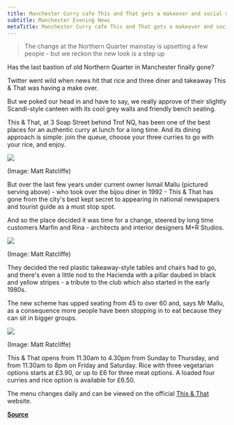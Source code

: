 ```yaml
---
title: Manchester Curry cafe This and That gets a makeover and social media isn't sure
subtitle: Manchester Evening News
metaTitle: Manchester Curry cafe This and That gets a makeover and social media isn't sure
---
```


> The change at the Northern Quarter mainstay is upsetting a few people - but we reckon the new look is a step up

Has the last bastion of old Northern Quarter in Manchester finally gone?

Twitter went wild when news hit that rice and three diner and takeaway This & That was having a make over.

But we poked our head in and have to say, we really approve of their slightly Scandi-style canteen with its cool grey walls and friendly bench seating.

This & That, at 3 Soap Street behind Trof NQ, has been one of the best places for an authentic curry at lunch for a long time. And its dining approach is simple: join the queue, choose your three curries to go with your rice, and enjoy.

![](https://i2-prod.manchestereveningnews.co.uk/incoming/article11289922.ece/ALTERNATES/s615b/JS89079477.jpg)

(Image: Matt Ratcliffe)

But over the last few years under current owner Ismail Mallu (pictured serving above) - who took over the bijou diner in 1992 - This & That has gone from the city's best kept secret to appearing in national newspapers and tourist guide as a must stop spot.

And so the place decided it was time for a change, steered by long time customers Marfin and Rina - architects and interior designers M+R Studios.

![](https://i2-prod.manchestereveningnews.co.uk/incoming/article11289914.ece/ALTERNATES/s615b/JS89079364.jpg)

(Image: Matt Ratcliffe)

They decided the red plastic takeaway-style tables and chairs had to go, and there's even a little nod to the Hacienda with a pillar daubed in black and yellow stripes - a tribute to the club which also started in the early 1980s.

The new scheme has upped seating from 45 to over 60 and, says Mr Mallu, as a consequence more people have been stopping in to eat because they can sit in bigger groups.

![](https://i2-prod.manchestereveningnews.co.uk/incoming/article11289918.ece/ALTERNATES/s615b/JS89079378.jpg)

(Image: Matt Ratcliffe)

This & That opens from 11.30am to 4.30pm from Sunday to Thursday, and from 11.30am to 8pm on Friday and Saturday. Rice with three vegetarian options starts at £3.90, or up to £6 for three meat options. A loaded four curries and rice option is available for £6.50.

The menu changes daily and can be viewed on the official [This & That](https://www.thisandthatcafe.co.uk/menu/) website.

**[Source](https://www.manchestereveningnews.co.uk/whats-on/food-drink-news/this-that-curry-northern-quarter-11289504)**
